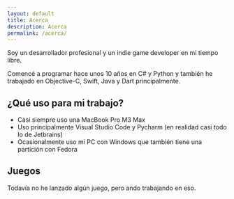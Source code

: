 ```yaml
---
layout: default
title: Acerca
description: Acerca
permalink: /acerca/
---
```


Soy un desarrollador profesional y un indie game developer en mi tiempo libre. 

Comencé a programar hace unos 10 años en C# y Python y también he trabajado en Objective-C,
Swift, Java y Dart principalmente.

## ¿Qué uso para mi trabajo?

* Casi siempre uso una MacBook Pro M3 Max
* Uso principalmente Visual Studio Code y Pycharm (en realidad casi todo lo de Jetbrains)
* Ocasionalmente uso mi PC con Windows que también tiene una partición con Fedora

## Juegos

Todavía no he lanzado algún juego, pero ando trabajando en eso.